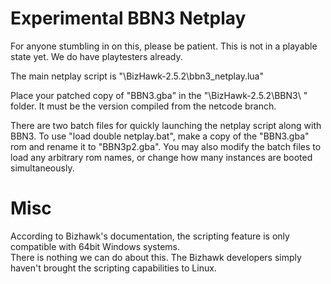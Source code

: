 # Experimental BBN3 Netplay

For anyone stumbling in on this, please be patient. This is not in a playable state yet. We do have playtesters already.


The main netplay script is "\BizHawk-2.5.2\bbn3_netplay.lua"

Place your patched copy of "BBN3.gba" in the "\BizHawk-2.5.2\BBN3\ " folder. It must be the version compiled from the netcode branch.

There are two batch files for quickly launching the netplay script along with BBN3. To use "load double netplay.bat", make a copy of the "BBN3.gba" rom and rename it to "BBN3p2.gba". You may also modify the batch files to load any arbitrary rom names, or change how many instances are booted simultaneously.

# Misc

According to Bizhawk's documentation, the scripting feature is only compatible with 64bit Windows systems.  
There is nothing we can do about this. The Bizhawk developers simply haven't brought the scripting capabilities to Linux.
